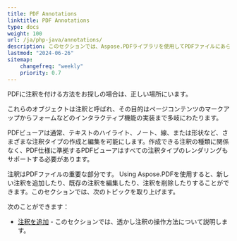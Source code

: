```yaml
---
title: PDF Annotations 
linktitle: PDF Annotations
type: docs
weight: 100
url: /ja/php-java/annotations/
description: このセクションでは、Aspose.PDFライブラリを使用してPDFファイルにあらゆる種類の注釈を使用する方法を示します。PHPで注釈を描画、開く、または追加する方法を学びます。
lastmod: "2024-06-26"    
sitemap:
    changefreq: "weekly"
    priority: 0.7
---
```


PDFに注釈を付ける方法をお探しの場合は、正しい場所にいます。

これらのオブジェクトは注釈と呼ばれ、その目的はページコンテンツのマークアップからフォームなどのインタラクティブ機能の実装まで多岐にわたります。

PDFビューアは通常、テキストのハイライト、ノート、線、または形状など、さまざまな注釈タイプの作成と編集を可能にします。作成できる注釈の種類に関係なく、PDF仕様に準拠するPDFビューアはすべての注釈タイプのレンダリングもサポートする必要があります。

注釈はPDFファイルの重要な部分です。
 Using Aspose.PDFを使用すると、新しい注釈を追加したり、既存の注釈を編集したり、注釈を削除したりすることができます。このセクションでは、次のトピックを取り上げます。

次のことができます：

- [注釈を追加](/pdf/ja/php-java/add-delete-and-get-annotation/) - このセクションでは、透かし注釈の操作方法について説明します。